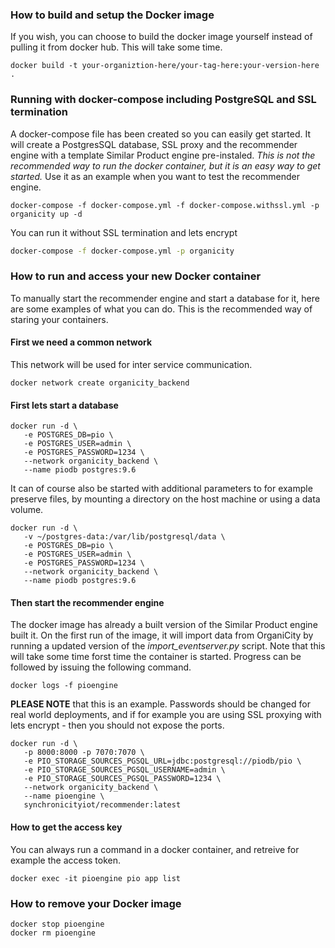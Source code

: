 ### How to build and setup the Docker image
If you wish, you can choose to build the docker image yourself instead of pulling it from docker hub. This will take some time.
```
docker build -t your-organiztion-here/your-tag-here:your-version-here .
```

### Running with docker-compose including PostgreSQL and SSL termination
A docker-compose file has been created so you can easily get started. It will create a PostgresSQL database, SSL proxy and the recommender engine with a template Similar Product engine pre-instaled.
*This is not the recommended way to run the docker container, but it is an easy way to get started.* Use it as an example when you want to test the recommender engine.
```
docker-compose -f docker-compose.yml -f docker-compose.withssl.yml -p organicity up -d
```
You can run it without SSL termination and lets encrypt
```bash
docker-compose -f docker-compose.yml -p organicity
```

### How to run and access your new Docker container
To manually start the recommender engine and start a database for it, here are some examples of what you can do. This is the recommended way of staring your containers.
#### First we need a common network
This network will be used for inter service communication.
```
docker network create organicity_backend
```
#### First lets start a database
```
docker run -d \
   -e POSTGRES_DB=pio \
   -e POSTGRES_USER=admin \
   -e POSTGRES_PASSWORD=1234 \
   --network organicity_backend \
   --name piodb postgres:9.6
```
It can of course also be started with additional parameters to for example preserve files, by mounting a directory on the host machine or using a data volume.
```
docker run -d \
   -v ~/postgres-data:/var/lib/postgresql/data \
   -e POSTGRES_DB=pio \
   -e POSTGRES_USER=admin \
   -e POSTGRES_PASSWORD=1234 \
   --network organicity_backend \
   --name piodb postgres:9.6
```
#### Then start the recommender engine
The docker image has already a built version of the Similar Product engine built it. On the first run of the image, it will import data from OrganiCity by running a updated version of the *import_eventserver.py* script. Note that this will take some time forst time the container is started. Progress can be followed by issuing the following command.
```
docker logs -f pioengine
```
**PLEASE NOTE** that this is an example. Passwords should be changed for real world deployments, and if for example you are using SSL proxying with lets encrypt - then you should not expose the ports.
```
docker run -d \
   -p 8000:8000 -p 7070:7070 \
   -e PIO_STORAGE_SOURCES_PGSQL_URL=jdbc:postgresql://piodb/pio \
   -e PIO_STORAGE_SOURCES_PGSQL_USERNAME=admin \
   -e PIO_STORAGE_SOURCES_PGSQL_PASSWORD=1234 \
   --network organicity_backend \
   --name pioengine \
   synchronicityiot/recommender:latest
```

#### How to get the access key
You can always run a command in a docker container, and retreive for example the access token.
```
docker exec -it pioengine pio app list
```

### How to remove your Docker image
```
docker stop pioengine
docker rm pioengine
```
